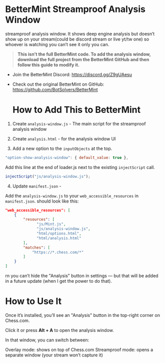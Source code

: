 # BetterMint Streamproof Analysis Window

streamproof analysis window. It shows deep engine analysis but doesn’t show up on your stream(could be discord stream or live yt/tw one) so whoever is watching you can’t see it only you can.

> **This isn’t the full BetterMint code. To add the analysis window, download the full project from the BetterMint GitHub and then follow this guide to modify it.**

- Join the BetterMint Discord: https://discord.gg/Z9gUAesu
- Check out the original BetterMint on GitHub: https://github.com/BotSolvers/BetterMint



  # How to Add This to BetterMint

1. Create `analysis-window.js` - The main script for the streamproof analysis window

2. Create `analysis.html` - for the analysis window UI


3. Add a new option to the `inputObjects` at the top.
```js
"option-show-analysis-window": { default_value: true },
```

Add this line at the end of loader.js next to the existing `injectScript` call.
```js
injectScript("js/analysis-window.js");
```

4. Update `manifest.json` -

Add the `analysis-window.js` to your `web_accessible_resources` in `manifest.json`.
should look like this:
```json
"web_accessible_resources": [
    {
        "resources": [
              "js/Mint.js",
              "js/analysis-window.js",
              "html/options.html",
              "html/analysis.html"
        ],
        "matches": [
            "https://*.chess.com/*"
        ]
    }
]
```

rn you can’t hide the "Analysis" button in settings — but that will be added in a future update (when I get the power to do that).



# How to Use It

Once it’s installed, you’ll see an "Analysis" button in the top-right corner on Chess.com.

Click it or press **Alt + A** to open the analysis window.

In that window, you can switch between:

Overlay mode: shows on top of Chess.com
Streamproof mode: opens a separate window (your stream won’t capture it)
